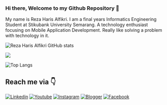 ### Hi there, Welcome to my Github Repository 👋
My name is Reza Haris Alfikri. I am a final years Informatics Engineering Student at Stikubank University Semarang. A technology enthusiast focusing on Mobile Application Development. Really like solving a problem with technology in it.

![Reza Haris Alfikri GitHub stats](https://github-readme-stats.vercel.app/api?username=rezaharisz&show_icons=true&theme=synthwave)

![](https://github-readme-streak-stats.herokuapp.com/?user=rezaharisz&theme=synthwave) 

![Top Langs](https://github-readme-stats.vercel.app/api/top-langs/?username=rezaharisz&?includeForks=true&layout=compact&theme=synthwave)

## Reach me via 👇

[![Linkedin](https://img.shields.io/badge/LinkedIn-blue.svg?style=for-the-badge&logo=linkedin)](https://www.linkedin.com/in/reza-haris-alfikri-68705a17a)
[![Youtube](https://img.shields.io/badge/Youtube-red.svg?style=for-the-badge&logo=youtube)](https://www.youtube.com/channel/UCzeO_1alwpjvbAGNnWJUtcQ)
[![Instagram](https://img.shields.io/badge/Instagram-gray.svg?style=for-the-badge&logo=instagram)](https://www.instagram.com/rezaharisz)
[![Blogger](https://img.shields.io/badge/Blogger-white.svg?style=for-the-badge&logo=blogger)](https://segudangilmu69.blogspot.com)
[![Facebook](https://img.shields.io/badge/Facebook-lavender.svg?style=for-the-badge&logo=facebook)](https://www.facebook.com/reza.parkirningdalanan)
